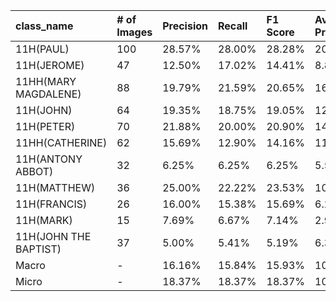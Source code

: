 | class_name            | # of Images   | Precision   | Recall   | F1 Score   | Average Precision   |
|:----------------------|:--------------|:------------|:---------|:-----------|:--------------------|
| 11H(PAUL)             | 100           | 28.57%      | 28.00%   | 28.28%     | 20.48%              |
| 11H(JEROME)           | 47            | 12.50%      | 17.02%   | 14.41%     | 8.89%               |
| 11HH(MARY MAGDALENE)  | 88            | 19.79%      | 21.59%   | 20.65%     | 16.23%              |
| 11H(JOHN)             | 64            | 19.35%      | 18.75%   | 19.05%     | 12.64%              |
| 11H(PETER)            | 70            | 21.88%      | 20.00%   | 20.90%     | 14.08%              |
| 11HH(CATHERINE)       | 62            | 15.69%      | 12.90%   | 14.16%     | 11.38%              |
| 11H(ANTONY ABBOT)     | 32            | 6.25%       | 6.25%    | 6.25%      | 5.59%               |
| 11H(MATTHEW)          | 36            | 25.00%      | 22.22%   | 23.53%     | 10.41%              |
| 11H(FRANCIS)          | 26            | 16.00%      | 15.38%   | 15.69%     | 6.27%               |
| 11H(MARK)             | 15            | 7.69%       | 6.67%    | 7.14%      | 2.94%               |
| 11H(JOHN THE BAPTIST) | 37            | 5.00%       | 5.41%    | 5.19%      | 6.34%               |
| Macro                 | -             | 16.16%      | 15.84%   | 15.93%     | 10.48%              |
| Micro                 | -             | 18.37%      | 18.37%   | 18.37%     | 10.80%              |